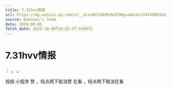 ```yaml
---
title: 7.31hvv情报
url: https://mp.weixin.qq.com/s?__biz=MzI3NzMzNzE5Ng==&mid=2247488632&idx=1&sn=0e3bc932177356fcdab11aa397e5c248
source: Doonsec's feed
date: 2024-08-01
fetch_date: 2025-10-06T18:02:37.436872
---
```


# 7.31hvv情报

：
，
。

视频
小程序
赞
，轻点两下取消赞
在看
，轻点两下取消在看